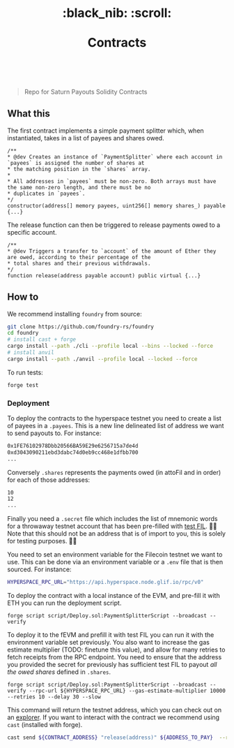 <h1 align="center">
	<br>
	 :black_nib: :scroll: 
	<br>
	<br>
	Contracts
	<br>
	<br>
	<br>
</h1>

> Repo for Saturn Payouts Solidity Contracts 


## What this

The first contract implements a simple payment splitter which, when instantiated, takes in a list of payees and shares owed. 

```solidity
/**
* @dev Creates an instance of `PaymentSplitter` where each account in `payees` is assigned the number of shares at
* the matching position in the `shares` array.
*
* All addresses in `payees` must be non-zero. Both arrays must have the same non-zero length, and there must be no
* duplicates in `payees`.
*/
constructor(address[] memory payees, uint256[] memory shares_) payable {...}

```

The release function can then be triggered to release payments owed to a specific account. 

```solidity 
/**
* @dev Triggers a transfer to `account` of the amount of Ether they are owed, according to their percentage of the
* total shares and their previous withdrawals.
*/
function release(address payable account) public virtual {...}

```


## How to 


We recommend installing `foundry` from source: 
```bash
git clone https://github.com/foundry-rs/foundry
cd foundry
# install cast + forge
cargo install --path ./cli --profile local --bins --locked --force
# install anvil
cargo install --path ./anvil --profile local --locked --force
```

To run tests: 
```bash
forge test
```
### Deployment

To deploy the contracts to the hyperspace testnet you need to create a list of payees in a `.payees`. This is a new line delineated list of address we want to send payouts to. For instance: 
```bash
0x1FE76102978Dbb20566BA59E29e6256715a7de4d
0xd3043090211ebd3dabc74d0eb9cc468e1dfbb700
...
```

Conversely `.shares` represents the payments owed (in attoFil and in order) for each of those addresses: 
```bash
10
12
...
```

Finally you need a `.secret` file which includes the list of mnemonic words for a throwaway testnet account that has been pre-filled with [test FIL](https://hyperspace.yoga/#faucet). 🚨🚨 Note that this should not be an address that is of import to you, this is solely for testing purposes. 🚨🚨

You need to set an environment variable for the Filecoin testnet we want to use. This can be done via an environment variable or a `.env` file that is then sourced. For instance: 
```bash 
HYPERSPACE_RPC_URL="https://api.hyperspace.node.glif.io/rpc/v0"
```

To deploy the contract with a local instance of the EVM, and pre-fill it with ETH you can run the deployment script. 
```
forge script script/Deploy.sol:PaymentSplitterScript --broadcast --verify 

```

To deploy it to the fEVM and prefill it with test FIL you can run it with the environment variable set previously. You also want to increase the gas estimate multiplier (TODO: finetune this value), and allow for many retries to fetch receipts from the RPC endpoint. You need to ensure that the address you provided the secret for previously has sufficient test FIL to payout _all the owed shares_ defined in `.shares`. 
```
forge script script/Deploy.sol:PaymentSplitterScript --broadcast --verify --rpc-url ${HYPERSPACE_RPC_URL} --gas-estimate-multiplier 10000 --retries 10 --delay 30 --slow

```

This command will return the testnet address, which you can check out on an [explorer](https://hyperspace.filfox.info/en). If you want to interact with the contract we recommend using `cast` (installed with forge). 

```bash
cast send ${CONTRACT_ADDRESS} "release(address)" ${ADDRESS_TO_PAY}  --rpc-url ${HYPERSPACE_RPC_URL} --private-key=${HYPERSPACE_PRIVKEY} 
```
